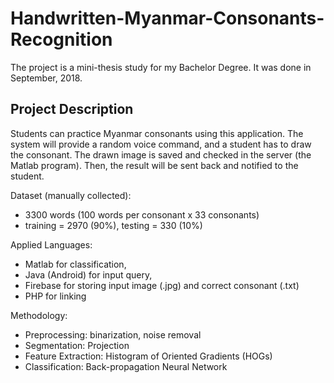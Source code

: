# Handwritten-Myanmar-Consonants-Recognition

The project is a mini-thesis study for my Bachelor Degree. 
It was done in September, 2018.

## Project Description
Students can practice Myanmar consonants using this application. The system will provide a random voice command, and a student has to draw the consonant. The drawn image is saved and checked in the server (the Matlab program). Then, the result will be sent back and notified to the student. 

Dataset (manually collected):
- 3300 words (100 words per consonant x 33 consonants)
- training = 2970 (90%), testing = 330 (10%)

Applied Languages: 
- Matlab for classification, 
- Java (Android) for input query, 
- Firebase for storing input image (.jpg) and correct consonant (.txt)
- PHP for linking 

Methodology:
- Preprocessing: binarization, noise removal
- Segmentation: Projection
- Feature Extraction: Histogram of Oriented Gradients (HOGs)
- Classification: Back-propagation Neural Network
